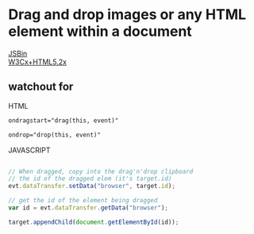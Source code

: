 # Drag and drop images or any HTML element within a document

[JSBin](https://codepen.io/w3devcampus/pen/xwxEZg)  
[W3Cx+HTML5.2x](https://courses.edx.org/courses/course-v1:W3Cx+HTML5.2x+3T2018/courseware/1c530fbca988429899cd827dd5a4cc8b/43e28c81dfee4cad9e148d1e544faedf/?child=first)  

## watchout for

HTML

```html
ondragstart="drag(this, event)"

ondrop="drop(this, event)"
```

JAVASCRIPT

```JavaScript

// When dragged, copy into the drag'n'drop clipboard
// the id of the dragged elem (it's target.id)
evt.dataTransfer.setData("browser", target.id);

// get the id of the element being dragged
var id = evt.dataTransfer.getData("browser");

target.appendChild(document.getElementById(id));
```